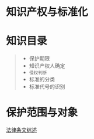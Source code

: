 # 知识产权与标准化

# 知识目录

> * 保护期限
> * 知识产权人确定
> * `侵权判断`
> * 标准的分类
> * 标准代号的识别

# 保护范围与对象

[法律条文综述](https://blog.csdn.net/soaipipiop/article/details/126910480)
